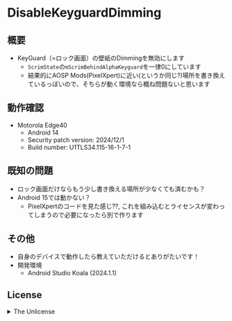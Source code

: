 # DisableKeyguardDimming

## 概要
- KeyGuard（=ロック画面）の壁紙のDimmingを無効にします
  - `ScrimState`の`mScrimBehindAlphaKeyguard`を一律0にしています
  - 結果的にAOSP Mods(PixelXpert)に近い(というか同じ?)場所を書き換えているっぽいので、そちらが動く環境なら概ね問題ないと思います

## 動作確認
- Motorola Edge40
  - Android 14
  - Security patch version: 2024/12/1
  - Build number: U1TLS34.115-16-1-7-1

## 既知の問題
- ロック画面だけならもう少し書き換える場所が少なくても済むかも？
- Android 15では動かない？
  - PixelXpertのコードを見た感じ??, これを組み込むとライセンスが変わってしまうので必要になったら別で作ります

## その他
- 自身のデバイスで動作したら教えていただけるとありがたいです！
- 開発環境
  - Android Studio Koala (2024.1.1)

## License
<details>
<summary>The Unlicense</summary>
  
本ソフトウェアは、パブリックドメインで公開されている無料で扱いやすいソフトウェアです。

本ソフトウェアは、商用または非商法を問わずいかなる目的においても、いかなる手段で、ソースコード形式またはコンパイル済みのバイナリを問わず、誰でも自由に複製、改変、公開、使用、コンパイル、販売、または頒布することができます。

著作権法を認める法域において、本ソフトウェアの著者または著者達は、本ソフトウェアのいかなる、また全ての著作権利権をパブリックドメインに献呈します。それは公衆の利益に広く貢献し、一方で我々の相続人及び継承者の不利益となります。この貢献の意図するところは、著作権法に基づき、本ソフトウェアの現在及び未来にわたる全ての権利を永久に放棄することを明らかにするためです。

本ソフトウェアは「現状のまま」提供されており、明示的または黙示的を問わず、特定の目的に対する商品適格性や適応性、及び非侵害の保証を含むがそれに制限されることなく、いかなる保証も致しません。著者はいかなる場合も、契約に沿った行為、不法行為、またはその他の行為にかかわらず、本ソフトウェアの使用または他の扱い方に起因して生じたいかなる請求、損害、またはその他の責任も一切負いません。

更なる情報が必要な場合には、http://unlicense.org/ を参照してください
</details>
